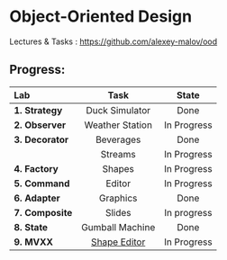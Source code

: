 # Object-Oriented Design

Lectures & Tasks : https://github.com/alexey-malov/ood

## Progress:

| Lab              | Task                                                        | State       |
|:---------------- |:-----------------------------------------------------------:|:-----------:|
| **1. Strategy**  | Duck Simulator                                              | Done        |
| **2. Observer**  | Weather Station                                             | In Progress |
| **3. Decorator** | Beverages                                                   | Done        |
|                  | Streams                                                     | In Progress |
| **4. Factory**   | Shapes                                                      | In Progress |
| **5. Command**   | Editor                                                      | In Progress |
| **6. Adapter**   | Graphics                                                    | Done        |
| **7. Composite** | Slides                                                      | In progress |
| **8. State**     | Gumball Machine                                             | Done        |
| **9. MVXX**      | [Shape Editor](https://alexanderfadeev.github.io/ood/lab9/) | In Progress |
